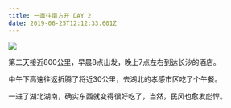 ```yaml
---
title: 一直往南方开 DAY 2
date: 2019-06-25T12:12:33.601Z
---
```

![](/images/img_4572.png)

第二天接近800公里，早晨8点出发，晚上7点左右到达长沙的酒店。

中午下高速往返折腾了将近30公里，去湖北的孝感市区吃了个午餐。

一进了湖北湖南，确实东西就变得很好吃了，当然，民风也愈发彪悍。
